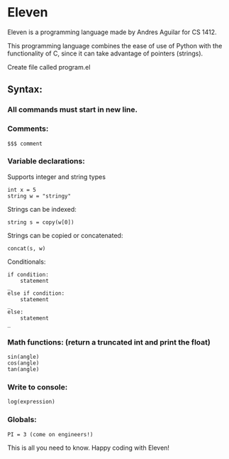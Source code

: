 # Eleven
 
Eleven is a programming language made by Andres Aguilar for CS 1412.

This programming language combines the ease of use of Python with the functionality of C, 
since it can take advantage of pointers (strings).

Create file called program.el

## Syntax:
### All commands must start in new line.

### Comments:
```
$$$ comment
```

### Variable declarations:
Supports integer and string types
```
int x = 5
string w = "stringy"
```

Strings can be indexed:
```
string s = copy(w[0])
```

Strings can be copied or concatenated:
```
concat(s, w)
```

Conditionals:
```
if condition: 
    statement
_
else if condition:
    statement
_
else:
    statement 
_
```

### Math functions: (return a truncated int and print the float)
```
sin(angle)
cos(angle)
tan(angle)
```

### Write to console:
```
log(expression)
```

### Globals:
```
PI = 3 (come on engineers!)
```

This is all you need to know. Happy coding with Eleven!